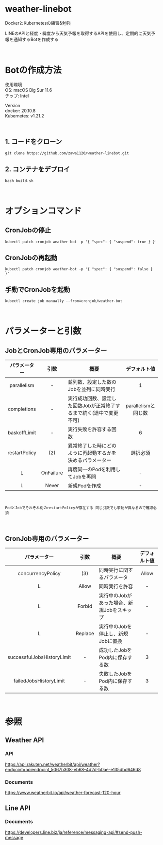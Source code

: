 # weather-linebot
DockerとKubernetesの練習&勉強 

LINEのAPIと経度・緯度から天気予報を取得するAPIを使用し、定期的に天気予報を通知するBotを作成する

<br />

# Botの作成方法
使用環境 <br>
OS: macOS Big Sur 11.6 <br>
チップ: Intel

Version <br>
docker: 20.10.8 <br>
Kubernetes: v1.21.2

<br />

## 1. コードをクローン
```
git clone https://github.com/zawa1120/weather-linebot.git
```

## 2. コンテナをデプロイ
```
bash build.sh
```

<br />

# オプションコマンド

## CronJobの停止
```
kubectl patch cronjob weather-bot -p '{ "spec": { "suspend": true } }'
```

## CronJobの再起動
```
kubectl patch cronjob weather-bot -p '{ "spec": { "suspend": false } }'
```

## 手動でCronJobを起動
```
kubectl create job manually --from=cronjob/weather-bot
```

<br />

# パラメーターと引数
## JobとCronJob専用のパラメーター

| パラメーター | 引数 | 概要 | デフォルト値 |
| :--: | :--: | ---- | :--: |
| parallelism | - | 並列数、設定した数のJobを並列に同時実行 | 1 |
| completions | - | 実行成功回数、設定した回数Jobが正常終了するまで続く(途中で変更不可) | parallelismと同じ数 |
| baskoffLimit | - | 実行失敗を許容する回数 | 6 |
| restartPolicy | (2) | 異常終了した時にどのように再起動するかを決めるパラメーター | 選択必須 |
| L | OnFailure | 再度同一のPodを利用してJobを再開 | - |
| L | Never | 新規Podを作成 | - |

<br/>

`PodとJobでそれぞれ別のrestartPolicyが存在する
同じ引数でも挙動が異なるので確認必須`

<br />

## CronJob専用のパラメーター

| パラメーター | 引数 | 概要 | デフォルト値 |
| :--: | :--: | ---- | :--: |
| concurrencyPolicy | (3) | 同時実行に関するパラメータ | Allow |
| L | Allow | 同時実行を許容 | - |
| L | Forbid | 実行中のJobがあった場合、新規Jobをスキップ| - |
| L | Replace | 実行中のJobを停止し、新規Jobに置換 | - |
| successfulJobsHistoryLimit| - | 成功したJobをPod内に保存する数 | 3 |
| failedJobsHistoryLimit | - | 失敗したJobをPod内に保存する数 | 3 |

<br />

# 参照
## Weather API
### API
https://api.rakuten.net/weatherbit/api/weather?endpoint=apiendpoint_5067b308-eb68-4d2d-b0ae-e135dbd646d8

### Documents
https://www.weatherbit.io/api/weather-forecast-120-hour

## Line API
### Documents
https://developers.line.biz/ja/reference/messaging-api/#send-push-message

